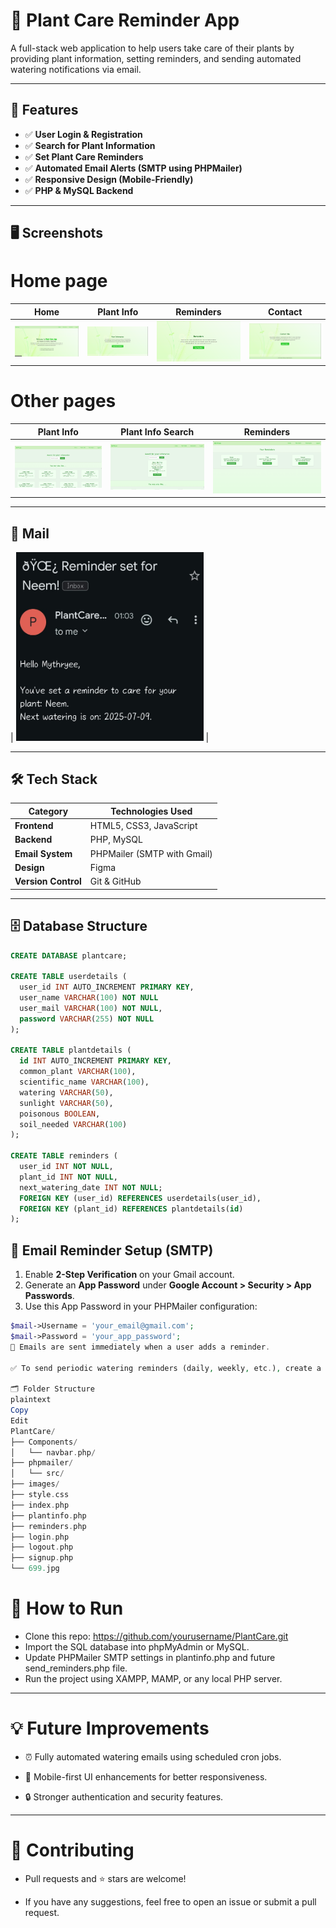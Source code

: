# 🌱 Plant Care Reminder App

A full-stack web application to help users take care of their plants by providing plant information, setting reminders, and sending automated watering notifications via email.

---

## 🚀 Features

- ✅ **User Login & Registration**
- ✅ **Search for Plant Information**
- ✅ **Set Plant Care Reminders**
- ✅ **Automated Email Alerts (SMTP using PHPMailer)**
- ✅ **Responsive Design (Mobile-Friendly)**
- ✅ **PHP & MySQL Backend**

---

## 🖥️ Screenshots
# Home page

| Home | Plant Info | Reminders | Contact |
|----------|--------------|--------------|--------------------|
| ![Home](images/first.png) | ![Plant Info](images/second.png) | ![Contact](images/third.png) | ![Email](images/fourth.png) |

# Other pages

| Plant Info | Plant Info Search | Reminders |
|----------|--------------|--------------|
| ![Home](images/fifth.png) | ![Plant Info](images/sixth.png) | ![Contact](images/seventh.png) |

---
## 📸 Mail
| <img src="images/mail.jpg" alt="project" width="300" /> |

---

## 🛠️ Tech Stack

| Category         | Technologies Used                                |
|------------------|--------------------------------------------------|
| **Frontend**     | HTML5, CSS3, JavaScript                          |
| **Backend**      | PHP, MySQL                                        |
| **Email System** | PHPMailer (SMTP with Gmail)                       |
| **Design**       | Figma                                             |
| **Version Control** | Git & GitHub                                   |

---

## 🗄️ Database Structure

```sql
CREATE DATABASE plantcare;

CREATE TABLE userdetails (
  user_id INT AUTO_INCREMENT PRIMARY KEY,
  user_name VARCHAR(100) NOT NULL
  user_mail VARCHAR(100) NOT NULL,
  password VARCHAR(255) NOT NULL
);

CREATE TABLE plantdetails (
  id INT AUTO_INCREMENT PRIMARY KEY,
  common_plant VARCHAR(100),
  scientific_name VARCHAR(100),
  watering VARCHAR(50),
  sunlight VARCHAR(50),
  poisonous BOOLEAN,
  soil_needed VARCHAR(100)
);

CREATE TABLE reminders (
  user_id INT NOT NULL,
  plant_id INT NOT NULL,
  next_watering_date INT NOT NULL;
  FOREIGN KEY (user_id) REFERENCES userdetails(user_id),
  FOREIGN KEY (plant_id) REFERENCES plantdetails(id)
);


```
## 📧 Email Reminder Setup (SMTP)

1. Enable **2-Step Verification** on your Gmail account.
2. Generate an **App Password** under **Google Account > Security > App Passwords**.
3. Use this App Password in your PHPMailer configuration:

```php
$mail->Username = 'your_email@gmail.com';
$mail->Password = 'your_app_password';
📩 Emails are sent immediately when a user adds a reminder.

✅ To send periodic watering reminders (daily, weekly, etc.), create a separate send_reminders.php script and schedule it using cron jobs on your server.

🗂 Folder Structure
plaintext
Copy
Edit
PlantCare/
├── Components/
│   └── navbar.php/
├── phpmailer/
│   └── src/
├── images/
├── style.css
├── index.php
├── plantinfo.php
├── reminders.php
├── login.php
├── logout.php
├── signup.php
└── 699.jpg

```
# 📌 How to Run
- Clone this repo: https://github.com/yourusername/PlantCare.git
- Import the SQL database into phpMyAdmin or MySQL.
- Update PHPMailer SMTP settings in plantinfo.php and future send_reminders.php file.
- Run the project using XAMPP, MAMP, or any local PHP server.
---
# 💡 Future Improvements

- ⏰ Fully automated watering emails using scheduled cron jobs.

- 📱 Mobile-first UI enhancements for better responsiveness.

- 🔒 Stronger authentication and security features.
---
# 🤝 Contributing
- Pull requests and ⭐ stars are welcome!

- If you have any suggestions, feel free to open an issue or submit a pull request.
